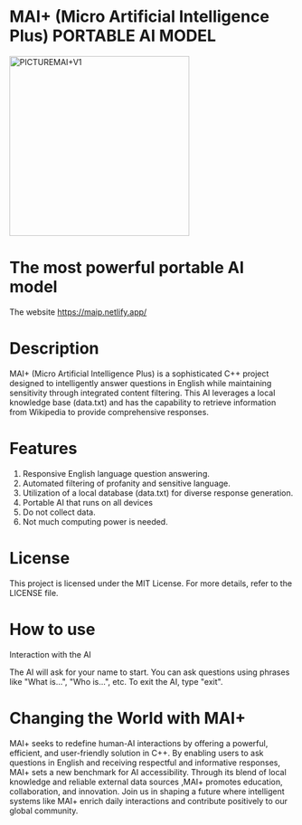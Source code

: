 # MAI+ (Micro Artificial Intelligence Plus)    PORTABLE AI MODEL
<img width="318" alt="PICTUREMAI+V1" src="https://github.com/PENCILBLUE0/MAI/assets/165153091/bc598ec0-7f73-4249-a071-6aad58e6d4c7">

 # The most powerful portable AI model
The website  https://maip.netlify.app/
# Description
MAI+ (Micro Artificial Intelligence Plus) is a sophisticated C++ project designed to intelligently answer questions in English while maintaining sensitivity through integrated content filtering. This AI leverages a local knowledge base (data.txt) and has the capability to retrieve information from Wikipedia to provide comprehensive responses.

# Features
1. Responsive English language question answering.
2. Automated filtering of profanity and sensitive language.
3. Utilization of a local database (data.txt) for diverse response generation.
4. Portable AI that runs on all devices
5. Do not collect data.
6. Not much computing power is needed.
# License
This project is licensed under the MIT License. For more details, refer to the LICENSE file.

# How to use

Interaction with the AI

The AI will ask for your name to start.
You can ask questions using phrases like "What is...", "Who is...", etc.
To exit the AI, type "exit".

# Changing the World with MAI+
MAI+ seeks to redefine human-AI interactions by offering a powerful, efficient, and user-friendly solution in C++. By enabling users to ask questions in English and receiving respectful and informative responses, MAI+ sets a new benchmark for AI accessibility. Through its blend of local knowledge and reliable external data sources ,MAI+ promotes education, collaboration, and innovation. Join us in shaping a future where intelligent systems like MAI+ enrich daily interactions and contribute positively to our global community.
